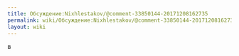 ```yaml
---
title: Обсуждение:Nixhlestakov/@comment-33850144-20171208162735
permalink: wiki/Обсуждение:Nixhlestakov/@comment-33850144-20171208162735/
layout: wiki
---
```


в
